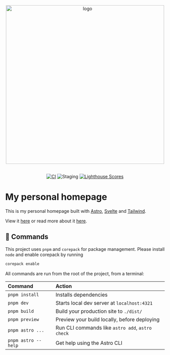 <!--markdownlint-disable MD033 MD041-->

<div align=center>
  <img src="https://lukastrombach.dev/og/landing.png" alt="logo" width="500">
</div>

<br>

<div align=center>

[![CI](https://github.com/Trombach/astro-homepage/actions/workflows/ci.yml/badge.svg)](https://github.com/Trombach/astro-homepage/actions/workflows/ci.yml)
![Staging](https://img.shields.io/github/deployments/Trombach/astro-homepage/Production?logo=vercel&label=Staging)
[![Lighthouse Scores](https://github.com/Trombach/astro-homepage/actions/workflows/lighthouse.yml/badge.svg?event=schedule)](https://github.com/Trombach/astro-homepage/actions/workflows/lighthouse.yml)

</div>

# My personal homepage

This is my personal homepage built with [Astro](https://astro.build), [Svelte](https://svelte.dev) and [Tailwind](https://tailwindcss.com).

View it [here](https://lukastrombach.dev) or read more about it [here](https://www.lukastrombach.dev/projects/homepage).

## 🧞 Commands

This project uses `pnpm` and `corepack` for package management. Please install `node` and enable corepack by running

```bash
corepack enable
```

All commands are run from the root of the project, from a terminal:

| Command             | Action                                           |
| :------------------ | :----------------------------------------------- |
| `pnpm install`      | Installs dependencies                            |
| `pnpm dev`          | Starts local dev server at `localhost:4321`      |
| `pnpm build`        | Build your production site to `./dist/`          |
| `pnpm preview`      | Preview your build locally, before deploying     |
| `pnpm astro ...`    | Run CLI commands like `astro add`, `astro check` |
| `pnpm astro --help` | Get help using the Astro CLI                     |
